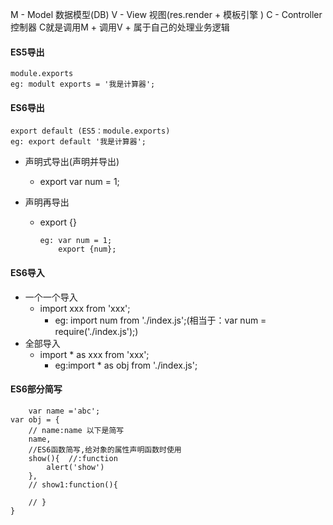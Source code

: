 M - Model  数据模型(DB)
V - View   视图(res.render + 模板引擎 )
C - Controller 控制器
C就是调用M + 调用V + 属于自己的处理业务逻辑

#### ES5导出

```
module.exports
eg: modult exports = '我是计算器';
```



#### ES6导出

```
export default (ES5：module.exports)
eg: export default '我是计算器';
```

* 声明式导出(声明并导出)

  - export var num = 1;

* 声明再导出

  - export {}

    ```
    eg: var num = 1;
    	export {num};
    ```

#### ES6导入

* 一个一个导入
  + import xxx  from 'xxx';
    - eg: import num from './index.js';(相当于：var num = require('./index.js');)
* 全部导入
  * import * as xxx from 'xxx';
    * eg:import * as obj from './index.js';

#### ES6部分简写

```
	var name ='abc';
var obj = {
    // name:name 以下是简写
    name,
    //ES6函数简写,给对象的属性声明函数时使用
    show(){  //:function
        alert('show')
    },
    // show1:function(){

    // }
}
```




